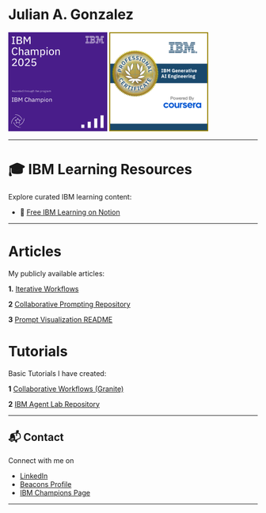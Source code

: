 # Julian A. Gonzalez  

<p align="left">
  <img src="https://raw.githubusercontent.com/Jewelzufo/.github.io/main/champion%20badge.png" alt="IBM Champion 2025" width="200"/>
  <img src="https://github.com/Jewelzufo/.github.io/blob/main/genai%20engineering.png?raw=true" alt="GenAI Engineering" width="200"/>
</p>



---

# 🎓 IBM Learning Resources

Explore curated IBM learning content:

- 📘 [Free IBM Learning on Notion](https://freeibmlearning.notion.site/1883dd4caa4080d9b590eee183db52c1?v=1903dd4caa40802e99dd000c7073bb17)


---

# Articles

My publicly available articles:

**1.** [Iterative Workflows](Article-Iterative-AI-Workflows.md)

**2** [Collaborative Prompting Repository](https://github.com/Jewelzufo/collaborative-prompting)

**3** [Prompt Visualization README](https://github.com/Jewelzufo/prompt-visualization/blob/main/README.md)


# Tutorials

Basic Tutorials I have created: 

**1** [Collaborative Workflows (Granite)](https://github.com/Jewelzufo/Collaborative-workflows-granite)

**2** [IBM Agent Lab Repository](https://github.com/Jewelzufo/Ibm-agent-lab)

---

## 📬 Contact

Connect with me on 
- [LinkedIn](https://www.linkedin.com/in/julian-g-7b533129a/)
- [Beacons Profile](https://www.beacons.ai/julian.gonzalez)
- [IBM Champions Page](https://community.ibm.com/community/user//expert/juliangonzalez)

---

